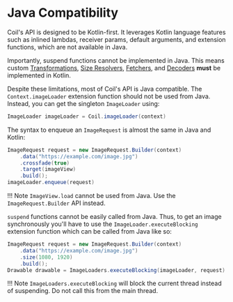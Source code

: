 # Java Compatibility

Coil's API is designed to be Kotlin-first. It leverages Kotlin language features such as inlined lambdas, receiver params, default arguments, and extension functions, which are not available in Java.

Importantly, suspend functions cannot be implemented in Java. This means custom [Transformations](transformations.md), [Size Resolvers](../api/coil-base/coil.size/-size-resolver), [Fetchers](../image_pipeline/#fetchers), and [Decoders](../image_pipeline/#decoders) **must** be implemented in Kotlin.

Despite these limitations, most of Coil's API is Java compatible. The `Context.imageLoader` extension function should not be used from Java. Instead, you can get the singleton `ImageLoader` using:

```java
ImageLoader imageLoader = Coil.imageLoader(context)
```

The syntax to enqueue an `ImageRequest` is almost the same in Java and Kotlin:

```java
ImageRequest request = new ImageRequest.Builder(context)
    .data("https://example.com/image.jpg")
    .crossfade(true)
    .target(imageView)
    .build();
imageLoader.enqueue(request)
```

!!! Note
    `ImageView.load` cannot be used from Java. Use the `ImageRequest.Builder` API instead.

`suspend` functions cannot be easily called from Java. Thus, to get an image synchronously you'll have to use the `ImageLoader.executeBlocking` extension function which can be called from Java like so:

```java
ImageRequest request = new ImageRequest.Builder(context)
    .data("https://example.com/image.jpg")
    .size(1080, 1920)
    .build();
Drawable drawable = ImageLoaders.executeBlocking(imageLoader, request).getDrawable();
```

!!! Note
    `ImageLoaders.executeBlocking` will block the current thread instead of suspending. Do not call this from the main thread.
